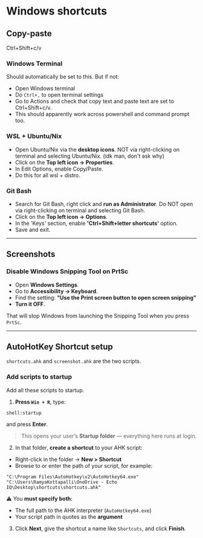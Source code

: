 # Windows shortcuts

## Copy-paste

Ctrl+Shift+c/v

### Windows Terminal
Should automatically be set to this. But if not:
- Open Windows terminal
- Do `Ctrl+,` to open terminal settings
- Go to Actions and check that copy text and paste text are set to Ctrl+Shift+c/v.
- This should apparently work across powershell and command prompt too.

### WSL + Ubuntu/Nix
- Open Ubuntu/Nix via the **desktop icons**. NOT via right-clicking on terminal and selecting Ubuntu/Nix. (idk man, don't ask why)
- Click on the **Top left icon -> Properties**.
- In Edit Options, enable Copy/Paste.
- Do this for all wsl + distro.

### Git Bash
- Search for Git Bash, right click and **run as Administrator**. Do NOT open via right-clicking on terminal and selecting Git Bash.
- Click on the **Top left icon -> Options**.
- In the 'Keys' section, enable **'Ctrl+Shift+letter shortcuts'** option.
- Save and exit.

---

## Screenshots

### Disable Windows Snipping Tool on PrtSc
- Open **Windows Settings**.
- Go to **Accessibility → Keyboard**.
- Find the setting:  **"Use the Print screen button to open screen snipping"**
- **Turn it OFF**.

That will stop Windows from launching the Snipping Tool when you press `PrtSc`.

---

## AutoHotKey Shortcut setup

`shortcuts.ahk` and `screenshot.ahk` are the two scripts.

### Add scripts to startup

Add all these scripts to startup.

1. **Press `Win + R`**, type:
```
shell:startup
```
and press **Enter**.

> This opens your user’s **Startup folder** — everything here runs at login.

2. In that folder, **create a shortcut** to your AHK script:

- Right-click in the folder → **New > Shortcut**
- Browse to or enter the path of your script, for example:
```
"C:\Program Files\AutoHotkey\v2\AutoHotkey64.exe" "C:\Users\RamyaKottapalli\OneDrive - Echo IQ\Desktop\shortcuts\shortcuts.ahk"
```

⚠️ You **must specify both**:

- The full path to the AHK interpreter (`AutoHotkey64.exe`)
- Your script path in quotes as the **argument**

3. Click **Next**, give the shortcut a name like `Shortcuts`, and click **Finish**.
